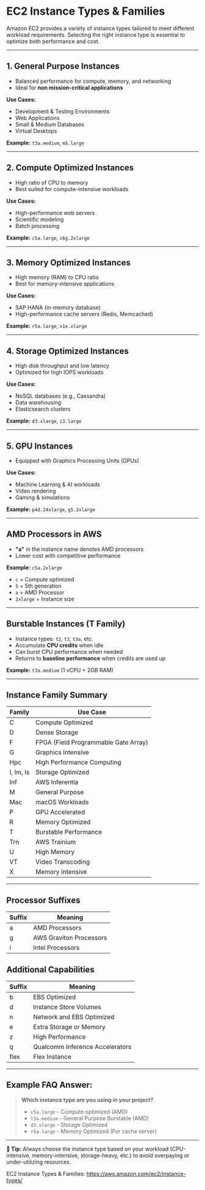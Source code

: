# EC2 Instance Types & Families

Amazon EC2 provides a variety of instance types tailored to meet different workload requirements. Selecting the right instance type is essential to optimize both performance and cost.

---

## 1. General Purpose Instances

* Balanced performance for compute, memory, and networking
* Ideal for **non mission-critical applications**

**Use Cases:**

* Development & Testing Environments
* Web Applications
* Small & Medium Databases
* Virtual Desktops

**Example:** `t3a.medium`, `m5.large`

---

## 2. Compute Optimized Instances

* High ratio of CPU to memory
* Best suited for compute-intensive workloads

**Use Cases:**

* High-performance web servers
* Scientific modeling
* Batch processing

**Example:** `c5a.large`, `c6g.2xlarge`

---

## 3. Memory Optimized Instances

* High memory (RAM) to CPU ratio
* Best for memory-intensive applications

**Use Cases:**

* SAP HANA (in-memory database)
* High-performance cache servers (Redis, Memcached)

**Example:** `r5a.large`, `x1e.xlarge`

---

## 4. Storage Optimized Instances

* High disk throughput and low latency
* Optimized for high IOPS workloads

**Use Cases:**

* NoSQL databases (e.g., Cassandra)
* Data warehousing
* Elasticsearch clusters

**Example:** `d3.xlarge`, `i3.large`

---

## 5. GPU Instances

* Equipped with Graphics Processing Units (GPUs)

**Use Cases:**

* Machine Learning & AI workloads
* Video rendering
* Gaming & simulations

**Example:** `p4d.24xlarge`, `g5.2xlarge`

---

## AMD Processors in AWS

* **"a"** in the instance name denotes AMD processors
* Lower cost with competitive performance

**Example:** `c5a.2xlarge`

* `c` = Compute optimized
* `5` = 5th generation
* `a` = AMD Processor
* `2xlarge` = Instance size

---

## Burstable Instances (T Family)

* Instance types: `t2`, `t3`, `t3a`, etc.
* Accumulate **CPU credits** when idle
* Can burst CPU performance when needed
* Returns to **baseline performance** when credits are used up

**Example:** `t3a.medium` (1 vCPU + 2GB RAM)

---

## Instance Family Summary

| Family    | Use Case                             |
| --------- | ------------------------------------ |
| C         | Compute Optimized                    |
| D         | Dense Storage                        |
| F         | FPGA (Field Programmable Gate Array) |
| G         | Graphics Intensive                   |
| Hpc       | High Performance Computing           |
| I, Im, Is | Storage Optimized                    |
| Inf       | AWS Inferentia                       |
| M         | General Purpose                      |
| Mac       | macOS Workloads                      |
| P         | GPU Accelerated                      |
| R         | Memory Optimized                     |
| T         | Burstable Performance                |
| Trn       | AWS Trainium                         |
| U         | High Memory                          |
| VT        | Video Transcoding                    |
| X         | Memory Intensive                     |

---

## Processor Suffixes

| Suffix | Meaning                 |
| ------ | ----------------------- |
| a      | AMD Processors          |
| g      | AWS Graviton Processors |
| i      | Intel Processors        |

## Additional Capabilities

| Suffix | Meaning                         |
| ------ | ------------------------------- |
| b      | EBS Optimized                   |
| d      | Instance Store Volumes          |
| n      | Network and EBS Optimized       |
| e      | Extra Storage or Memory         |
| z      | High Performance                |
| q      | Qualcomm Inference Accelerators |
| flex   | Flex Instance                   |

---

## Example FAQ Answer:

> **Which instance type are you using in your project?**
>
> * `c5a.large` - Compute optimized (AMD)
> * `t3a.medium` - General Purpose Burstable (AMD)
> * `d3.xlarge` - Storage Optimized
> * `r5a.large` - Memory Optimized (For cache server)

---

**📝 Tip:** Always choose the instance type based on your workload (CPU-intensive, memory-intensive, storage-heavy, etc.) to avoid overpaying or under-utilizing resources.

EC2 Instance Types & Families: https://aws.amazon.com/ec2/instance-types/
